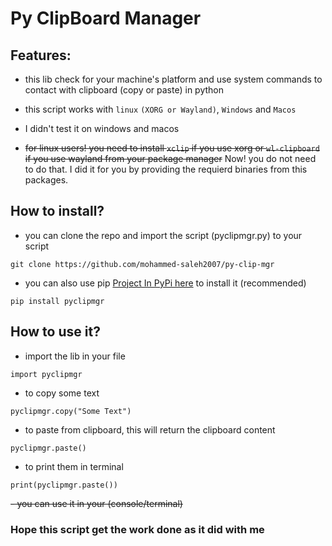 # Py ClipBoard Manager

## Features:
- this lib check for your machine's platform and use system commands to contact with clipboard (copy or paste) in python

- this script works with `linux` `(XORG or Wayland)`, `Windows` and `Macos`

-  I didn't test it on windows and macos

- ~~for linux users! you need to install `xclip` if you use xorg or `wl-clipboard` if you use wayland from your package manager~~ Now! you do not need to do that. I did it for you by providing the requierd binaries from this packages.

## How to install?

- you can clone the repo and import the script (pyclipmgr.py) to your script
```
git clone https://github.com/mohammed-saleh2007/py-clip-mgr
```
- you can also use pip [Project In PyPi here](https://pypi.org/project/pyclipmgr/) to install it (recommended)
```
pip install pyclipmgr
```

## How to use it?

- import the lib in your file 
```
import pyclipmgr
```

- to copy some text
```
pyclipmgr.copy("Some Text")
```

- to paste from clipboard, this will return the clipboard content
```
pyclipmgr.paste()
```

- to print them in terminal
```
print(pyclipmgr.paste())
```

~~- you can use it in your (console/terminal)~~

<!-- ```
~$ pyperclip-copy "Some Text"
~$ pyperclip-paste
Some Text
``` -->

### Hope this script get the work done as it did with me